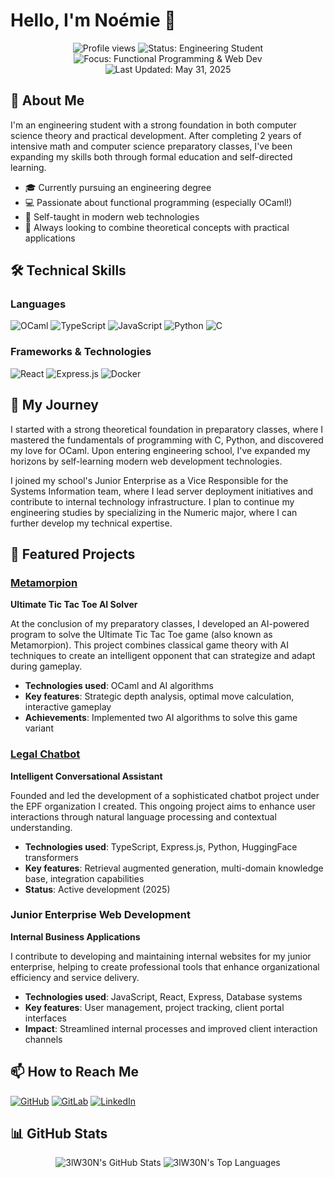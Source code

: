 # Hello, I'm Noémie 👋

<div align="center">
  <img src="https://komarev.com/ghpvc/?username=3lW30N" alt="Profile views">
  <img src="https://img.shields.io/badge/Status-Engineering%20Student-brightgreen" alt="Status: Engineering Student">
  <img src="https://img.shields.io/badge/Focus-Functional%20Programming%20%26%20Web%20Dev-blue" alt="Focus: Functional Programming & Web Dev">
  <img src="https://img.shields.io/badge/Last%20Updated-May%2031%2C%202025-lightgrey" alt="Last Updated: May 31, 2025">
</div>

## 💫 About Me

I'm an engineering student with a strong foundation in both computer science theory and practical development. After completing 2 years of intensive math and computer science preparatory classes, I've been expanding my skills both through formal education and self-directed learning.

- 🎓 Currently pursuing an engineering degree
- 💻 Passionate about functional programming (especially OCaml!)
- 🌱 Self-taught in modern web technologies
- 🚀 Always looking to combine theoretical concepts with practical applications

## 🛠️ Technical Skills

### Languages

<div>
  <img src="https://img.shields.io/badge/OCaml-%23EC6813.svg?style=for-the-badge&logo=ocaml&logoColor=white" alt="OCaml">
  <img src="https://img.shields.io/badge/typescript-%23007ACC.svg?style=for-the-badge&logo=typescript&logoColor=white" alt="TypeScript">
  <img src="https://img.shields.io/badge/javascript-%23323330.svg?style=for-the-badge&logo=javascript&logoColor=%23F7DF1E" alt="JavaScript">
  <img src="https://img.shields.io/badge/python-3670A0?style=for-the-badge&logo=python&logoColor=ffdd54" alt="Python">
  <img src="https://img.shields.io/badge/c-%2300599C.svg?style=for-the-badge&logo=c&logoColor=white" alt="C">
</div>

### Frameworks & Technologies

<div>
  <img src="https://img.shields.io/badge/react-%2320232a.svg?style=for-the-badge&logo=react&logoColor=%2361DAFB" alt="React">
  <img src="https://img.shields.io/badge/express.js-%23404d59.svg?style=for-the-badge&logo=express&logoColor=%2361DAFB" alt="Express.js">
  <img src="https://img.shields.io/badge/docker-%230db7ed.svg?style=for-the-badge&logo=docker&logoColor=white" alt="Docker">
</div>

## 🌟 My Journey

I started with a strong theoretical foundation in preparatory classes, where I mastered the fundamentals of programming with C, Python, and discovered my love for OCaml. Upon entering engineering school, I've expanded my horizons by self-learning modern web development technologies.

I joined my school's Junior Enterprise as a Vice Responsible for the Systems Information team, where I lead server deployment initiatives and contribute to internal technology infrastructure. I plan to continue my engineering studies by specializing in the Numeric major, where I can further develop my technical expertise.

## 🚀 Featured Projects

### [Metamorpion](https://github.com/3lW30N/metamorpion)
**Ultimate Tic Tac Toe AI Solver**

At the conclusion of my preparatory classes, I developed an AI-powered program to solve the Ultimate Tic Tac Toe game (also known as Metamorpion). This project combines classical game theory with AI techniques to create an intelligent opponent that can strategize and adapt during gameplay.

- **Technologies used**: OCaml and AI algorithms
- **Key features**: Strategic depth analysis, optimal move calculation, interactive gameplay
- **Achievements**: Implemented two AI algorithms to solve this game variant

### [Legal Chatbot]([https://github.com/epf-org/chatbot](https://github.com/epf-projet-chatbot))
**Intelligent Conversational Assistant**

Founded and led the development of a sophisticated chatbot project under the EPF organization I created. This ongoing project aims to enhance user interactions through natural language processing and contextual understanding.

- **Technologies used**: TypeScript, Express.js, Python, HuggingFace transformers
- **Key features**: Retrieval augmented generation, multi-domain knowledge base, integration capabilities
- **Status**: Active development (2025)

### Junior Enterprise Web Development
**Internal Business Applications**

I contribute to developing and maintaining internal websites for my junior enterprise, helping to create professional tools that enhance organizational efficiency and service delivery.

- **Technologies used**: JavaScript, React, Express, Database systems
- **Key features**: User management, project tracking, client portal interfaces
- **Impact**: Streamlined internal processes and improved client interaction channels

## 📫 How to Reach Me

<div>
  <a href="https://github.com/3lW30N"><img src="https://img.shields.io/badge/GitHub-%23121011.svg?style=for-the-badge&logo=github&logoColor=white" alt="GitHub"></a>
  <a href="https://gitlab.com/3IW30N"><img src="https://img.shields.io/badge/GitLab-%23FC6D26.svg?style=for-the-badge&logo=gitlab&logoColor=white" alt="GitLab"></a>
  <a href="https://www.linkedin.com/in/noemie-rialland"><img src="https://img.shields.io/badge/LinkedIn-%230077B5.svg?style=for-the-badge&logo=linkedin&logoColor=white" alt="LinkedIn"></a>
</div>

## 📊 GitHub Stats

<div align="center">
  <img src="https://github-readme-stats.vercel.app/api?username=3lW30N&show_icons=true&theme=radical" alt="3lW30N's GitHub Stats">
  <img src="https://github-readme-stats.vercel.app/api/top-langs/?username=3lW30N&layout=compact&theme=radical" alt="3lW30N's Top Languages">
</div>
